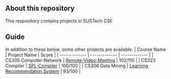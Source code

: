 
## About this repository
This respository contains projects in SUSTech CSE

## Guide
In addition to these below, some other projects are available.
| Course Name  | Project Name | Score |
| ------------- | ------------- | ------------- |
| CS305 Computer-Network   | [Remote-Video-Meeting](https://github.com/danielchen3/CS305-Remote_meeting) | 102/110 |
| CS323 Compiler  | [SPL-Compiler](https://github.com/Ashiori0932/CS323-project)  | 100/100 |
| CS306 Data Mining  | [Learning Recommendation System](https://github.com/RoderickQiu/data-mining-project)  | 93/100 |
